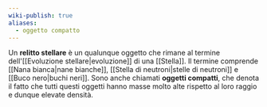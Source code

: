 ```yaml
---
wiki-publish: true
aliases:
  - oggetto compatto
---
```

Un **relitto stellare** è un qualunque oggetto che rimane al termine dell'[[Evoluzione stellare|evoluzione]] di una [[Stella]]. Il termine comprende [[Nana bianca|nane bianche]], [[Stella di neutroni|stelle di neutroni]] e [[Buco nero|buchi neri]]. Sono anche chiamati **oggetti compatti**, che denota il fatto che tutti questi oggetti hanno masse molto alte rispetto al loro raggio e dunque elevate densità.